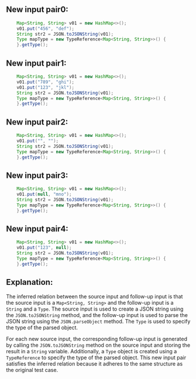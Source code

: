 ## New input pair0:
```java
    Map<String, String> v01 = new HashMap<>();
    v01.put("456", "def");
    String str2 = JSON.toJSONString(v01);
    Type mapType = new TypeReference<Map<String, String>>() {
    }.getType();
```

## New input pair1:
```java
    Map<String, String> v01 = new HashMap<>();
    v01.put("789", "ghi");
    v01.put("123", "jkl");
    String str2 = JSON.toJSONString(v01);
    Type mapType = new TypeReference<Map<String, String>>() {
    }.getType();
```

## New input pair2:
```java
    Map<String, String> v01 = new HashMap<>();
    v01.put("", "");
    String str2 = JSON.toJSONString(v01);
    Type mapType = new TypeReference<Map<String, String>>() {
    }.getType();
```

## New input pair3:
```java
    Map<String, String> v01 = new HashMap<>();
    v01.put(null, "mno");
    String str2 = JSON.toJSONString(v01);
    Type mapType = new TypeReference<Map<String, String>>() {
    }.getType();
```

## New input pair4:
```java
    Map<String, String> v01 = new HashMap<>();
    v01.put("123", null);
    String str2 = JSON.toJSONString(v01);
    Type mapType = new TypeReference<Map<String, String>>() {
    }.getType();
```

## Explanation:
The inferred relation between the source input and follow-up input is that the source input is a `Map<String, String>` and the follow-up input is a `String` and a `Type`. The source input is used to create a JSON string using the `JSON.toJSONString` method, and the follow-up input is used to parse the JSON string using the `JSON.parseObject` method. The `Type` is used to specify the type of the parsed object.

For each new source input, the corresponding follow-up input is generated by calling the `JSON.toJSONString` method on the source input and storing the result in a `String` variable. Additionally, a `Type` object is created using a `TypeReference` to specify the type of the parsed object. This new input pair satisfies the inferred relation because it adheres to the same structure as the original test case.
